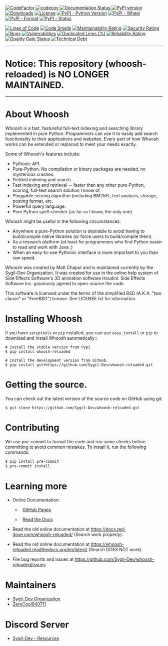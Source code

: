 [![CodeFactor](https://www.codefactor.io/repository/github/sygil-dev/whoosh-reloaded/badge/main)](https://www.codefactor.io/repository/github/sygil-dev/whoosh-reloaded/overview/main)
[![codecov](https://codecov.io/gh/Sygil-Dev/whoosh-reloaded/graph/badge.svg?token=O3Z2DFB8UA)](https://codecov.io/gh/Sygil-Dev/whoosh-reloaded)
[![Documentation Status](https://readthedocs.org/projects/whoosh-reloaded/badge/?version=latest)](https://whoosh-reloaded.readthedocs.io/en/latest/?badge=latest)
[![PyPI version](https://badge.fury.io/py/Whoosh-Reloaded.svg)](https://badge.fury.io/py/Whoosh-Reloaded) [![Downloads](https://pepy.tech/badge/whoosh-reloaded)](https://pepy.tech/project/whoosh-reloaded) [![License](https://img.shields.io/pypi/l/Whoosh-Reloaded)](https://pypi.org/project/Whoosh-Reloaded/) [![PyPI - Python Version](https://img.shields.io/pypi/pyversions/Whoosh-Reloaded)](https://pypi.org/project/Whoosh-Reloaded/) [![PyPI - Wheel](https://img.shields.io/pypi/wheel/Whoosh-Reloaded)](https://pypi.org/project/Whoosh-Reloaded/) [![PyPI - Format](https://img.shields.io/pypi/format/Whoosh-Reloaded)](https://pypi.org/project/Whoosh-Reloaded/) [![PyPI - Status](https://img.shields.io/pypi/status/Whoosh-Reloaded)](https://pypi.org/project/Whoosh-Reloaded/)

[![Lines of Code](https://sonarcloud.io/api/project_badges/measure?project=Sygil-Dev_whoosh-reloaded&metric=ncloc)](https://sonarcloud.io/summary/new_code?id=Sygil-Dev_whoosh-reloaded)
[![Code Smells](https://sonarcloud.io/api/project_badges/measure?project=Sygil-Dev_whoosh-reloaded&metric=code_smells)](https://sonarcloud.io/summary/new_code?id=Sygil-Dev_whoosh-reloaded)
[![Maintainability Rating](https://sonarcloud.io/api/project_badges/measure?project=Sygil-Dev_whoosh-reloaded&metric=sqale_rating)](https://sonarcloud.io/summary/new_code?id=Sygil-Dev_whoosh-reloaded)
[![Security Rating](https://sonarcloud.io/api/project_badges/measure?project=Sygil-Dev_whoosh-reloaded&metric=security_rating)](https://sonarcloud.io/summary/new_code?id=Sygil-Dev_whoosh-reloaded)
[![Bugs](https://sonarcloud.io/api/project_badges/measure?project=Sygil-Dev_whoosh-reloaded&metric=bugs)](https://sonarcloud.io/summary/new_code?id=Sygil-Dev_whoosh-reloaded)
[![Vulnerabilities](https://sonarcloud.io/api/project_badges/measure?project=Sygil-Dev_whoosh-reloaded&metric=vulnerabilities)](https://sonarcloud.io/summary/new_code?id=Sygil-Dev_whoosh-reloaded)
[![Duplicated Lines (%)](https://sonarcloud.io/api/project_badges/measure?project=Sygil-Dev_whoosh-reloaded&metric=duplicated_lines_density)](https://sonarcloud.io/summary/new_code?id=Sygil-Dev_whoosh-reloaded)
[![Reliability Rating](https://sonarcloud.io/api/project_badges/measure?project=Sygil-Dev_whoosh-reloaded&metric=reliability_rating)](https://sonarcloud.io/summary/new_code?id=Sygil-Dev_whoosh-reloaded)
[![Quality Gate Status](https://sonarcloud.io/api/project_badges/measure?project=Sygil-Dev_whoosh-reloaded&metric=alert_status)](https://sonarcloud.io/summary/new_code?id=Sygil-Dev_whoosh-reloaded)
[![Technical Debt](https://sonarcloud.io/api/project_badges/measure?project=Sygil-Dev_whoosh-reloaded&metric=sqale_index)](https://sonarcloud.io/summary/new_code?id=Sygil-Dev_whoosh-reloaded)

--------------------------------------

# **Notice:** This repository (**whoosh-reloaded**) is **NO LONGER MAINTAINED**.

--------------------------------------

About Whoosh
============

Whoosh is a fast, featureful full-text indexing and searching library
implemented in pure Python. Programmers can use it to easily add search
functionality to their applications and websites. Every part of how Whoosh
works can be extended or replaced to meet your needs exactly.

Some of Whoosh's features include:

* Pythonic API.
* Pure-Python. No compilation or binary packages are needed, no mysterious crashes.
* Fielded indexing and search.
* Fast indexing and retrieval -- faster than any other pure-Python, scoring,
  full-text search solution I know of.
* Pluggable scoring algorithm (including BM25F), text analysis, storage,
  posting format, etc.
* Powerful query language.
* Pure Python spell-checker (as far as I know, the only one).

Whoosh might be useful in the following circumstances:

* Anywhere a pure-Python solution is desirable to avoid having to build/compile
  native libraries (or force users to build/compile them).
* As a research platform (at least for programmers who find Python easier to
  read and work with Java ;)
* When an easy-to-use Pythonic interface is more important to you than raw
  speed.

Whoosh was created by Matt Chaput and is maintained currently by the Sygil-Dev Organization. It was created for use in the online help system of Side Effects Software's 3D animation software Houdini. Side Effects Software Inc. graciously agreed to open-source the code.

This software is licensed under the terms of the simplified BSD (A.K.A. "two
clause" or "FreeBSD") license. See LICENSE.txt for information.

Installing Whoosh
=================

If you have ``setuptools`` or ``pip`` installed, you can use ``easy_install``
or ``pip`` to download and install Whoosh automatically::

    # Install the stable version from Pypi
    $ pip install whoosh-reloaded

    # Install the development version from GitHub.
    $ pip install git+https://github.com/Sygil-Dev/whoosh-reloaded.git

Getting the source.
==================

You can check out the latest version of the source code on GitHub using git:

    $ git clone https://github.com/Sygil-Dev/whoosh-reloaded.git

Contributing
============

We use pre-commit to format the code and run some checks before committing to avoid common mistakes. To install it, run the following commands:

```bash
$ pip install pre-commit
$ pre-commit install
```

Learning more
=============

* Online Documentation:

  *   [GitHub Pages](https://sygil-dev.github.io/whoosh-reloaded/)

  *   [Read the Docs](https://whoosh-reloaded.readthedocs.io/en/latest/)

* Read the old online documentation at https://docs.red-dove.com/whoosh-reloaded/ (Search work properly).

* Read the old online documentation at https://whoosh-reloaded.readthedocs.org/en/latest/ (Search DOES NOT work).

* File bug reports and issues at https://github.com/Sygil-Dev/whoosh-reloaded/issues

Maintainers
===========

* [Sygil-Dev Organization](https://github.com/Sygil-Dev)
* [ZeroCool940711](https://github.com/ZeroCool940711)

Discord Server
==============

- [Sygil-Dev - Resources](https://discord.gg/H5mftKP5S9)
